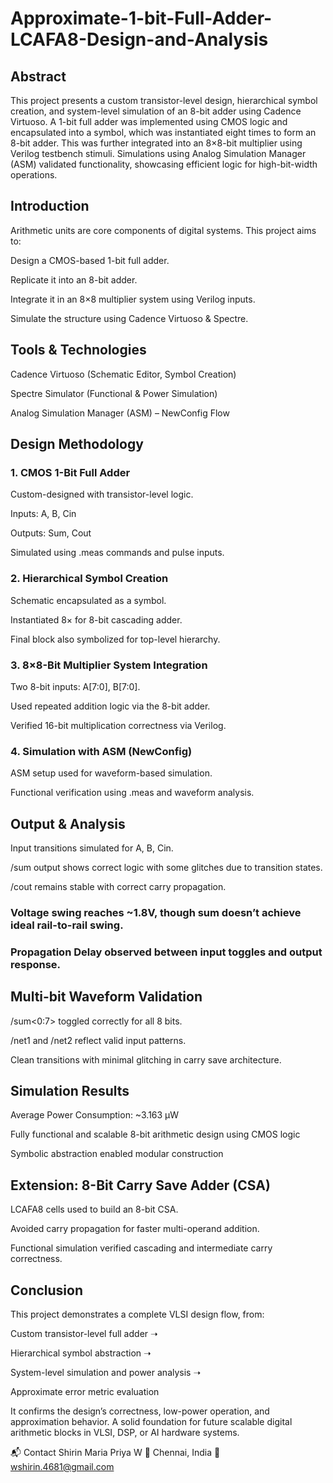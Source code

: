 # Approximate-1-bit-Full-Adder-LCAFA8-Design-and-Analysis
## Abstract
This project presents a custom transistor-level design, hierarchical symbol creation, and system-level simulation of an 8-bit adder using Cadence Virtuoso. A 1-bit full adder was implemented using CMOS logic and encapsulated into a symbol, which was instantiated eight times to form an 8-bit adder. This was further integrated into an 8×8-bit multiplier using Verilog testbench stimuli. Simulations using Analog Simulation Manager (ASM) validated functionality, showcasing efficient logic for high-bit-width operations.

## Introduction
Arithmetic units are core components of digital systems. This project aims to:

Design a CMOS-based 1-bit full adder.

Replicate it into an 8-bit adder.

Integrate it in an 8×8 multiplier system using Verilog inputs.

Simulate the structure using Cadence Virtuoso & Spectre.

## Tools & Technologies
Cadence Virtuoso (Schematic Editor, Symbol Creation)

Spectre Simulator (Functional & Power Simulation)

Analog Simulation Manager (ASM) – NewConfig Flow

## Design Methodology
### 1. CMOS 1-Bit Full Adder
Custom-designed with transistor-level logic.

Inputs: A, B, Cin

Outputs: Sum, Cout

Simulated using .meas commands and pulse inputs.

### 2. Hierarchical Symbol Creation
Schematic encapsulated as a symbol.

Instantiated 8× for 8-bit cascading adder.

Final block also symbolized for top-level hierarchy.

### 3. 8×8-Bit Multiplier System Integration
Two 8-bit inputs: A[7:0], B[7:0].

Used repeated addition logic via the 8-bit adder.

Verified 16-bit multiplication correctness via Verilog.

### 4. Simulation with ASM (NewConfig)
ASM setup used for waveform-based simulation.

Functional verification using .meas and waveform analysis.

## Output & Analysis
Input transitions simulated for A, B, Cin.

/sum output shows correct logic with some glitches due to transition states.

/cout remains stable with correct carry propagation.

### Voltage swing reaches ~1.8V, though sum doesn’t achieve ideal rail-to-rail swing.

### Propagation Delay observed between input toggles and output response.

## Multi-bit Waveform Validation
/sum<0:7> toggled correctly for all 8 bits.

/net1 and /net2 reflect valid input patterns.

Clean transitions with minimal glitching in carry save architecture.

## Simulation Results
Average Power Consumption: ~3.163 μW

Fully functional and scalable 8-bit arithmetic design using CMOS logic

Symbolic abstraction enabled modular construction

## Extension: 8-Bit Carry Save Adder (CSA)
LCAFA8 cells used to build an 8-bit CSA.

Avoided carry propagation for faster multi-operand addition.

Functional simulation verified cascading and intermediate carry correctness.

## Conclusion
This project demonstrates a complete VLSI design flow, from:

Custom transistor-level full adder ➝

Hierarchical symbol abstraction ➝

System-level simulation and power analysis ➝

Approximate error metric evaluation

It confirms the design’s correctness, low-power operation, and approximation behavior. A solid foundation for future scalable digital arithmetic blocks in VLSI, DSP, or AI hardware systems.

📬 Contact
Shirin Maria Priya W
📍 Chennai, India
📧 wshirin.4681@gmail.com
